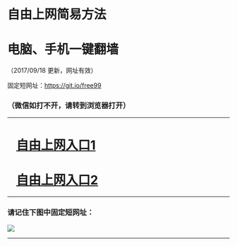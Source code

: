 ﻿# 自由上网简易方法

# 电脑、手机一键翻墙

（2017/09/18 更新，网址有效）

固定短网址：https://git.io/free99

### （微信如打不开，请转到浏览器打开）


***





# &nbsp;&nbsp; <a href="http://ft51293580.fwq-tz1005.info/fwqtz01.html?t=091800117589 " target="_blank">自由上网入口1</a>
# &nbsp;&nbsp; <a href="http://ft307833688.fwq-tz1006.info/fwqtz02.html?t=091800124480 " target="_blank">自由上网入口2</a>
***

### 请记住下图中固定短网址：

<img src="https://s3-us-west-2.amazonaws.com/fwq-1001/yjfq-20170905okok.png" /> 


***

